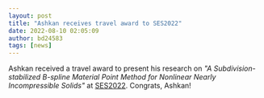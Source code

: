 ```yaml
---
layout: post
title: "Ashkan receives travel award to SES2022"
date: 2022-08-10 02:05:09
author: bd24583
tags: [news]
---
```


Ashkan received a travel award to present his research on _"A Subdivision-
stabilized B-spline Material Point Method for Nonlinear Nearly Incompressible
Solids"_ at [SES2022](https://na.eventscloud.com/website/33592/home/).
Congrats, Ashkan!
